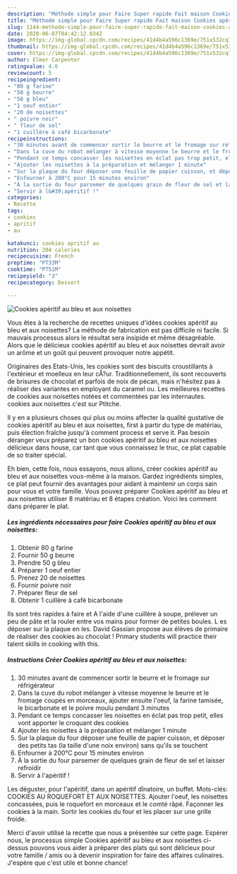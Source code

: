 ```yaml
---
description: "Méthode simple pour Faire Super rapide Fait maison Cookies apéritif au bleu et aux noisettes"
title: "Méthode simple pour Faire Super rapide Fait maison Cookies apéritif au bleu et aux noisettes"
slug: 1144-methode-simple-pour-faire-super-rapide-fait-maison-cookies-aperitif-au-bleu-et-aux-noisettes
date: 2020-06-07T04:42:12.834Z
image: https://img-global.cpcdn.com/recipes/41d4b4a596c1369e/751x532cq70/cookies-aperitif-au-bleu-et-aux-noisettes-photo-principale-de-la-recette.jpg
thumbnail: https://img-global.cpcdn.com/recipes/41d4b4a596c1369e/751x532cq70/cookies-aperitif-au-bleu-et-aux-noisettes-photo-principale-de-la-recette.jpg
cover: https://img-global.cpcdn.com/recipes/41d4b4a596c1369e/751x532cq70/cookies-aperitif-au-bleu-et-aux-noisettes-photo-principale-de-la-recette.jpg
author: Elmer Carpenter
ratingvalue: 4.6
reviewcount: 5
recipeingredient:
- "80 g farine"
- "50 g beurre"
- "50 g bleu"
- "1 oeuf entier"
- "20 de noisettes"
- " poivre noir"
- " fleur de sel"
- "1 cuillère à café bicarbonate"
recipeinstructions:
- "30 minutes avant de commencer sortir le beurre et le fromage sur réfrigérateur"
- "Dans la cuve du robot mélanger à vitesse moyenne le beurre et le fromage coupés en morceaux, ajouter ensuite l&#39;oeuf, la farine tamisée, le bicarbonate et le poivre moulu pendant 3 minutes"
- "Pendant ce temps concasser les noisettes en éclat pas trop petit, elles vont apporter le croquant des cookies"
- "Ajouter les noisettes à la préparation et mélanger 1 minute"
- "Sur la plaque du four déposer une feuille de papier cuisson, et déposer des petits tas (la taille d&#39;une noix environ) sans qu&#39;ils se touchent"
- "Enfourner à 200°C pour 15 minutes environ"
- "À la sortie du four parsemer de quelques grain de fleur de sel et laisser refroidir"
- "Servir à l&#39;apéritif !"
categories:
- Recette
tags:
- cookies
- apritif
- au

katakunci: cookies apritif au 
nutrition: 204 calories
recipecuisine: French
preptime: "PT33M"
cooktime: "PT51M"
recipeyield: "3"
recipecategory: Dessert

---
```



![Cookies apéritif au bleu et aux noisettes](https://img-global.cpcdn.com/recipes/41d4b4a596c1369e/751x532cq70/cookies-aperitif-au-bleu-et-aux-noisettes-photo-principale-de-la-recette.jpg)

Vous êtes à la recherche de recettes uniques d'idées cookies apéritif au bleu et aux noisettes? La méthode de fabrication est pas difficile ni facile. Si mauvais processus alors le résultat sera insipide et même désagréable. Alors que le délicieux cookies apéritif au bleu et aux noisettes devrait avoir un arôme et un goût qui peuvent provoquer notre appétit.

Originaires des Etats-Unis, les cookies sont des biscuits croustillants à l&#39;extérieur et moelleux en leur cÅ?ur. Traditionnellement, ils sont recouverts de brisures de chocolat et parfois de noix de pécan, mais n&#39;hésitez pas à réaliser des variantes en employant du caramel ou. Les meilleures recettes de cookies aux noisettes notées et commentées par les internautes. cookies aux noisettes c&#39;est sur Ptitche.

Il y en a plusieurs choses qui plus ou moins affecter la qualité gustative de cookies apéritif au bleu et aux noisettes, first à partir du type de matériau, puis élection fraîche jusqu'à comment process et serve it. Pas besoin déranger veux préparez un bon cookies apéritif au bleu et aux noisettes délicieux dans house, car tant que vous connaissez le truc, ce plat capable de so traiter spécial.


Eh bien, cette fois, nous essayons, nous allons, créer cookies apéritif au bleu et aux noisettes vous-même à la maison. Gardez ingrédients simples, ce plat peut fournir des avantages pour aidant à maintenir un corps sain pour vous et votre famille. Vous pouvez préparer Cookies apéritif au bleu et aux noisettes utiliser 8 matériau et 8 étapes création. Voici les comment dans préparer le plat.

<!--inarticleads1-->

##### Les ingrédients nécessaires pour faire Cookies apéritif au bleu et aux noisettes:

1. Obtenir 80 g farine
1. Fournir 50 g beurre
1. Prendre 50 g bleu
1. Préparer 1 oeuf entier
1. Prenez 20 de noisettes
1. Fournir  poivre noir
1. Préparer  fleur de sel
1. Obtenir 1 cuillère à café bicarbonate


Ils sont très rapides à faire et A l&#39;aide d&#39;une cuillère à soupe, prélever un peu de pâte et la rouler entre vos mains pour former de petites boules. L es déposer sur la plaque en les. David Gassian propose aux élèves de primaire de réaliser des cookies au chocolat ! Primary students will practice their talent skills in cooking with this. 

<!--inarticleads2-->

##### Instructions Créer Cookies apéritif au bleu et aux noisettes:

1. 30 minutes avant de commencer sortir le beurre et le fromage sur réfrigérateur
1. Dans la cuve du robot mélanger à vitesse moyenne le beurre et le fromage coupés en morceaux, ajouter ensuite l&#39;oeuf, la farine tamisée, le bicarbonate et le poivre moulu pendant 3 minutes
1. Pendant ce temps concasser les noisettes en éclat pas trop petit, elles vont apporter le croquant des cookies
1. Ajouter les noisettes à la préparation et mélanger 1 minute
1. Sur la plaque du four déposer une feuille de papier cuisson, et déposer des petits tas (la taille d&#39;une noix environ) sans qu&#39;ils se touchent
1. Enfourner à 200°C pour 15 minutes environ
1. À la sortie du four parsemer de quelques grain de fleur de sel et laisser refroidir
1. Servir à l&#39;apéritif !


Les déguster, pour l&#39;apéritif, dans un apéritif dînatoire, un buffet. Mots-clés: COOKIES AU ROQUEFORT ET AUX NOISETTES. Ajouter l&#39;oeuf, les noisettes concassées, puis le roquefort en morceaux et le comté râpé. Façonner les cookies à la main. Sortir les cookies du four et les placer sur une grille froide. 


Merci d'avoir utilisé la recette que nous a présentée sur cette page. Espérer nous, le processus simple Cookies apéritif au bleu et aux noisettes ci-dessus pouvons vous aider à préparer des plats qui sont délicieux pour votre famille / amis ou à devenir inspiration for faire des affaires culinaires. J'espère que c'est utile et bonne chance!
